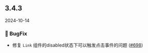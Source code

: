 ## 3.4.3
2024-10-14
### 🐞 BugFix

- 修复 `Link` 组件的disabled状态下可以触发点击事件的问题 ([#698](https://github.com/sheinsight/shineout-next/pull/698))
